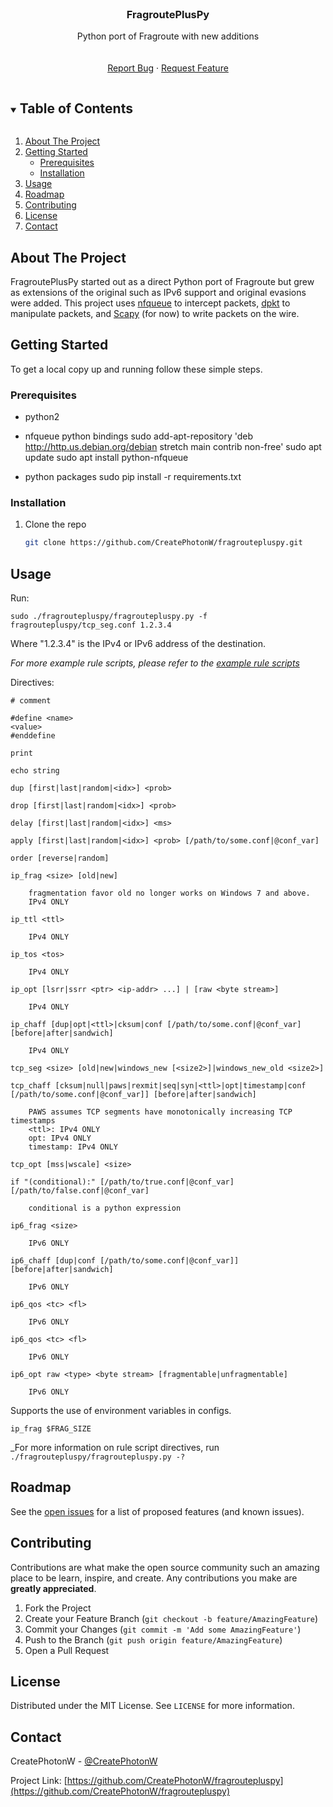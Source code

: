 <!--
*** Thanks for checking out the Best-README-Template. If you have a suggestion
*** that would make this better, please fork the repo and create a pull request
*** or simply open an issue with the tag "enhancement".
*** Thanks again! Now go create something AMAZING! :D
***
***
***
*** To avoid retyping too much info. Do a search and replace for the following:
*** CreatePhotonW, fragroutepluspy, @CreatePhotonW, email, FragroutePlusPy, Python port of Fragroute with new additions
-->



<!-- PROJECT SHIELDS -->
<!--
*** I'm using markdown "reference style" links for readability.
*** Reference links are enclosed in brackets [ ] instead of parentheses ( ).
*** See the bottom of this document for the declaration of the reference variables
*** for contributors-url, forks-url, etc. This is an optional, concise syntax you may use.
*** https://www.markdownguide.org/basic-syntax/#reference-style-links
-->
<!--
[![Contributors][contributors-shield]][contributors-url]
[![Forks][forks-shield]][forks-url]
[![Stargazers][stars-shield]][stars-url]
[![Issues][issues-shield]][issues-url]
[![MIT License][license-shield]][license-url]
[![LinkedIn][linkedin-shield]][linkedin-url]
-->


<!-- PROJECT LOGO -->
<br />
<p align="center">
  <a href="https://github.com/CreatePhotonW/fragroutepluspy">
<!--    <img src="images/logo.png" alt="Logo" width="80" height="80"> -->
  </a>

  <h3 align="center">FragroutePlusPy</h3>

  <p align="center">
    Python port of Fragroute with new additions
    <br />
<!--    <a href="https://github.com/CreatePhotonW/fragroutepluspy"><strong>Explore the docs »</strong></a> -->
    <br />
    <br />
    <!--
    <a href="https://github.com/CreatePhotonW/fragroutepluspy">View Demo</a>
    ·
    -->
    <a href="https://github.com/CreatePhotonW/fragroutepluspy/issues">Report Bug</a>
    ·
    <a href="https://github.com/CreatePhotonW/fragroutepluspy/issues">Request Feature</a>
  </p>
</p>



<!-- TABLE OF CONTENTS -->
<details open="open">
  <summary><h2 style="display: inline-block">Table of Contents</h2></summary>
  <ol>
    <li>
      <a href="#about-the-project">About The Project</a>
    </li>
    <li>
      <a href="#getting-started">Getting Started</a>
      <ul>
        <li><a href="#prerequisites">Prerequisites</a></li>
        <li><a href="#installation">Installation</a></li>
      </ul>
    </li>
    <li><a href="#usage">Usage</a></li>
    <li><a href="#roadmap">Roadmap</a></li>
    <li><a href="#contributing">Contributing</a></li>
    <li><a href="#license">License</a></li>
    <li><a href="#contact">Contact</a></li>
  </ol>
</details>



<!-- ABOUT THE PROJECT -->
## About The Project

<!--
[![Product Name Screen Shot][product-screenshot]](https://example.com)
-->

FragroutePlusPy started out as a direct Python port of Fragroute but grew as extensions of the original such as IPv6 support and original evasions were added.
This project uses [nfqueue](https://github.com/chifflier/nfqueue-bindings) to intercept packets, [dpkt](https://github.com/kbandla/dpkt) to manipulate packets, and [Scapy](https://scapy.net/) (for now) to write packets on the wire.

<!-- 
### Built With

* []()
* []()
* []()

-->



<!-- GETTING STARTED -->
## Getting Started

To get a local copy up and running follow these simple steps.

### Prerequisites

* python2

* nfqueue python bindings
    sudo add-apt-repository 'deb http://http.us.debian.org/debian stretch main contrib non-free'
    sudo apt update
    sudo apt install python-nfqueue

* python packages
    sudo pip install -r requirements.txt

### Installation

1. Clone the repo
   ```sh
   git clone https://github.com/CreatePhotonW/fragroutepluspy.git
   ```

<!-- USAGE EXAMPLES -->
## Usage

Run:

    sudo ./fragroutepluspy/fragroutepluspy.py -f fragroutepluspy/tcp_seg.conf 1.2.3.4

Where "1.2.3.4" is the IPv4 or IPv6 address of the destination.

_For more example rule scripts, please refer to the [example rule scripts](fragroutepluspy/scripts)_

Directives:

    # comment

    #define <name>
    <value>
    #enddefine

    print

    echo string

    dup [first|last|random|<idx>] <prob>

    drop [first|last|random|<idx>] <prob>

    delay [first|last|random|<idx>] <ms>

    apply [first|last|random|<idx>] <prob> [/path/to/some.conf|@conf_var]

    order [reverse|random]

    ip_frag <size> [old|new]

        fragmentation favor old no longer works on Windows 7 and above.
        IPv4 ONLY

    ip_ttl <ttl>

        IPv4 ONLY

    ip_tos <tos>

        IPv4 ONLY

    ip_opt [lsrr|ssrr <ptr> <ip-addr> ...] | [raw <byte stream>]

        IPv4 ONLY

    ip_chaff [dup|opt|<ttl>|cksum|conf [/path/to/some.conf|@conf_var] [before|after|sandwich]

        IPv4 ONLY

    tcp_seg <size> [old|new|windows_new [<size2>]|windows_new_old <size2>]

    tcp_chaff [cksum|null|paws|rexmit|seq|syn|<ttl>|opt|timestamp|conf [/path/to/some.conf|@conf_var]] [before|after|sandwich]

        PAWS assumes TCP segments have monotonically increasing TCP timestamps
        <ttl>: IPv4 ONLY
        opt: IPv4 ONLY
        timestamp: IPv4 ONLY

    tcp_opt [mss|wscale] <size>

    if "(conditional):" [/path/to/true.conf|@conf_var] [/path/to/false.conf|@conf_var]

        conditional is a python expression

    ip6_frag <size>

        IPv6 ONLY

    ip6_chaff [dup|conf [/path/to/some.conf|@conf_var]] [before|after|sandwich]

        IPv6 ONLY

    ip6_qos <tc> <fl>

        IPv6 ONLY

    ip6_qos <tc> <fl>

        IPv6 ONLY

    ip6_opt raw <type> <byte stream> [fragmentable|unfragmentable]

        IPv6 ONLY


Supports the use of environment variables in configs.

    ip_frag $FRAG_SIZE


_For more information on rule script directives, run `./fragroutepluspy/fragroutepluspy.py -?`


<!-- ROADMAP -->
## Roadmap

See the [open issues](https://github.com/CreatePhotonW/fragroutepluspy/issues) for a list of proposed features (and known issues).



<!-- CONTRIBUTING -->
## Contributing

Contributions are what make the open source community such an amazing place to be learn, inspire, and create. Any contributions you make are **greatly appreciated**.

1. Fork the Project
2. Create your Feature Branch (`git checkout -b feature/AmazingFeature`)
3. Commit your Changes (`git commit -m 'Add some AmazingFeature'`)
4. Push to the Branch (`git push origin feature/AmazingFeature`)
5. Open a Pull Request



<!-- LICENSE -->
## License

Distributed under the MIT License. See `LICENSE` for more information.



<!-- CONTACT -->
## Contact

CreatePhotonW - [@CreatePhotonW](https://twitter.com/CreatePhotonW)

Project Link: [https://github.com/CreatePhotonW/fragroutepluspy](https://github.com/CreatePhotonW/fragroutepluspy)



<!-- MARKDOWN LINKS & IMAGES -->
<!-- https://www.markdownguide.org/basic-syntax/#reference-style-links -->
[contributors-shield]: https://img.shields.io/github/contributors/CreatePhotonW/repo.svg?style=for-the-badge
[contributors-url]: https://github.com/CreatePhotonW/repo/graphs/contributors
[forks-shield]: https://img.shields.io/github/forks/CreatePhotonW/repo.svg?style=for-the-badge
[forks-url]: https://github.com/CreatePhotonW/repo/network/members
[stars-shield]: https://img.shields.io/github/stars/CreatePhotonW/repo.svg?style=for-the-badge
[stars-url]: https://github.com/CreatePhotonW/repo/stargazers
[issues-shield]: https://img.shields.io/github/issues/CreatePhotonW/repo.svg?style=for-the-badge
[issues-url]: https://github.com/CreatePhotonW/repo/issues
[license-shield]: https://img.shields.io/github/license/CreatePhotonW/repo.svg?style=for-the-badge
[license-url]: https://github.com/CreatePhotonW/repo/blob/master/LICENSE.txt
[linkedin-shield]: https://img.shields.io/badge/-LinkedIn-black.svg?style=for-the-badge&logo=linkedin&colorB=555
[linkedin-url]: https://linkedin.com/in/CreatePhotonW
